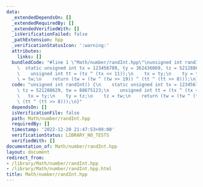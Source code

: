 ```yaml
---
data:
  _extendedDependsOn: []
  _extendedRequiredBy: []
  _extendedVerifiedWith: []
  _isVerificationFailed: false
  _pathExtension: hpp
  _verificationStatusIcon: ':warning:'
  attributes:
    links: []
  bundledCode: "#line 1 \"Math/number/randInt.hpp\"\nunsigned int randInt() {\n  \
    \  static unsigned int tx = 123456789, ty = 362436069, tz = 521288629, tw = 88675123;\n\
    \    unsigned int tt = (tx ^ (tx << 11));\n    tx = ty;\n    ty = tz;\n    tz\
    \ = tw;\n    return (tw = (tw ^ (tw >> 19)) ^ (tt ^ (tt >> 8)));\n}\n"
  code: "unsigned int randInt() {\n    static unsigned int tx = 123456789, ty = 362436069,\
    \ tz = 521288629, tw = 88675123;\n    unsigned int tt = (tx ^ (tx << 11));\n \
    \   tx = ty;\n    ty = tz;\n    tz = tw;\n    return (tw = (tw ^ (tw >> 19)) ^\
    \ (tt ^ (tt >> 8)));\n}"
  dependsOn: []
  isVerificationFile: false
  path: Math/number/randInt.hpp
  requiredBy: []
  timestamp: '2022-12-20 21:47:53+09:00'
  verificationStatus: LIBRARY_NO_TESTS
  verifiedWith: []
documentation_of: Math/number/randInt.hpp
layout: document
redirect_from:
- /library/Math/number/randInt.hpp
- /library/Math/number/randInt.hpp.html
title: Math/number/randInt.hpp
---
```

